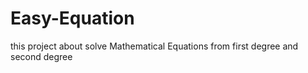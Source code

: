 # Easy-Equation
this project about solve Mathematical Equations from first degree and  second degree 
